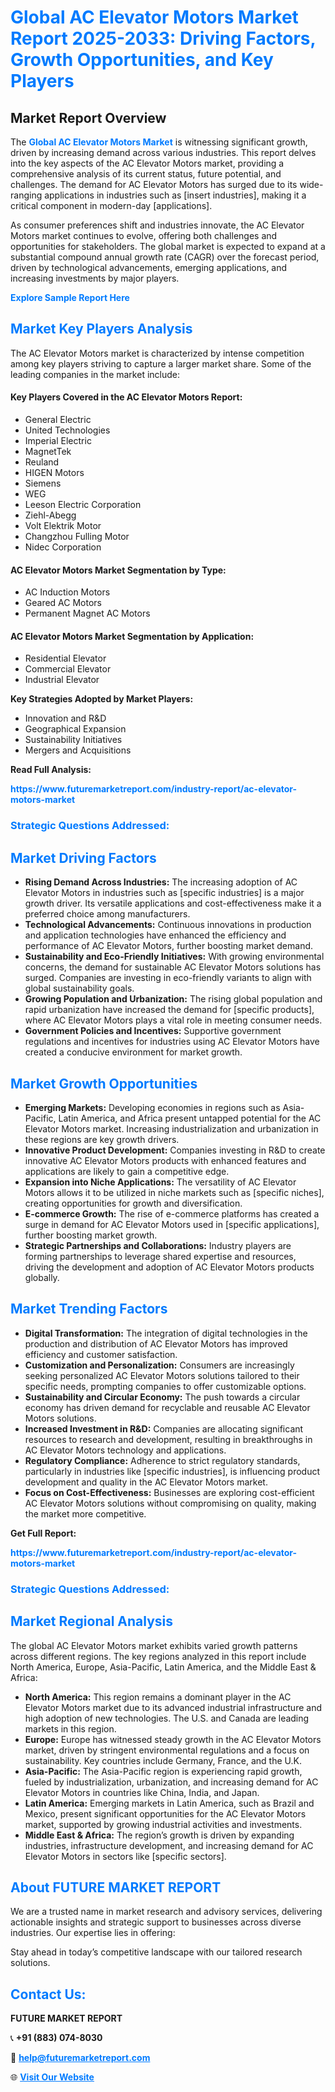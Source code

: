 <h1 style="color: #007BFF;">Global AC Elevator Motors Market Report 2025-2033: Driving Factors, Growth Opportunities, and Key Players</h1>

<section id="overview">
<h2>Market Report Overview</h2>
<p>The <a href="https://www.futuremarketreport.com/industry-report/ac-elevator-motors-market" style="color: #007BFF; text-decoration: none;"><strong>Global AC Elevator Motors Market</strong></a> is witnessing significant growth, driven by increasing demand across various industries. This report delves into the key aspects of the AC Elevator Motors market, providing a comprehensive analysis of its current status, future potential, and challenges. The demand for AC Elevator Motors has surged due to its wide-ranging applications in industries such as [insert industries], making it a critical component in modern-day [applications].</p>
<p>As consumer preferences shift and industries innovate, the AC Elevator Motors market continues to evolve, offering both challenges and opportunities for stakeholders. The global market is expected to expand at a substantial compound annual growth rate (CAGR) over the forecast period, driven by technological advancements, emerging applications, and increasing investments by major players.</p>
</section>

<section id="overview">
<p><a href="https://www.futuremarketreport.com/request-sample/reportId=97779" style="color: #007BFF; text-decoration: none;"><strong>Explore Sample Report Here</strong></a></p>
</section>

<section id="key-players">
<h2 style="color: #007BFF;">Market Key Players Analysis</h2>
<p>The AC Elevator Motors market is characterized by intense competition among key players striving to capture a larger market share. Some of the leading companies in the market include:</p>
<h4>Key Players Covered in the AC Elevator Motors Report:</h4>
<ul><li>General Electric</li><li>United Technologies</li><li>Imperial Electric</li><li>MagnetTek</li><li>Reuland</li><li>HIGEN Motors</li><li>Siemens</li><li>WEG</li><li>Leeson Electric Corporation</li><li>Ziehl-Abegg</li><li>Volt Elektrik Motor</li><li>Changzhou Fulling Motor</li><li>Nidec Corporation</li></ul>
<h4>AC Elevator Motors Market Segmentation by Type:</h4>
<ul><li>AC Induction Motors</li><li>Geared AC Motors</li><li>Permanent Magnet AC Motors</li></ul>

<h4>AC Elevator Motors Market Segmentation by Application:</h4>
<ul><li>Residential Elevator</li><li>Commercial Elevator</li><li>Industrial Elevator</li></ul>
<p><strong>Key Strategies Adopted by Market Players:</strong></p>
<ul>
<li>Innovation and R&D</li>
<li>Geographical Expansion</li>
<li>Sustainability Initiatives</li>
<li>Mergers and Acquisitions</li>
</ul>
</section>

<section>
<p><strong>Read Full Analysis: </strong></p><a href="https://www.futuremarketreport.com/industry-report/ac-elevator-motors-market" style="color: #007BFF; text-decoration: none;"><strong>https://www.futuremarketreport.com/industry-report/ac-elevator-motors-market</strong></a>
<h3 style="color: #007BFF;">Strategic Questions Addressed:</h3>
</section>

<section id="driving-factors">
<h2 style="color: #007BFF;">Market Driving Factors</h2>
<ul>
<li><strong>Rising Demand Across Industries:</strong> The increasing adoption of AC Elevator Motors in industries such as [specific industries] is a major growth driver. Its versatile applications and cost-effectiveness make it a preferred choice among manufacturers.</li>
<li><strong>Technological Advancements:</strong> Continuous innovations in production and application technologies have enhanced the efficiency and performance of AC Elevator Motors, further boosting market demand.</li>
<li><strong>Sustainability and Eco-Friendly Initiatives:</strong> With growing environmental concerns, the demand for sustainable AC Elevator Motors solutions has surged. Companies are investing in eco-friendly variants to align with global sustainability goals.</li>
<li><strong>Growing Population and Urbanization:</strong> The rising global population and rapid urbanization have increased the demand for [specific products], where AC Elevator Motors plays a vital role in meeting consumer needs.</li>
<li><strong>Government Policies and Incentives:</strong> Supportive government regulations and incentives for industries using AC Elevator Motors have created a conducive environment for market growth.</li>
</ul>
</section>

<section id="growth-opportunities">
<h2 style="color: #007BFF;">Market Growth Opportunities</h2>
<ul>
<li><strong>Emerging Markets:</strong> Developing economies in regions such as Asia-Pacific, Latin America, and Africa present untapped potential for the AC Elevator Motors market. Increasing industrialization and urbanization in these regions are key growth drivers.</li>
<li><strong>Innovative Product Development:</strong> Companies investing in R&D to create innovative AC Elevator Motors products with enhanced features and applications are likely to gain a competitive edge.</li>
<li><strong>Expansion into Niche Applications:</strong> The versatility of AC Elevator Motors allows it to be utilized in niche markets such as [specific niches], creating opportunities for growth and diversification.</li>
<li><strong>E-commerce Growth:</strong> The rise of e-commerce platforms has created a surge in demand for AC Elevator Motors used in [specific applications], further boosting market growth.</li>
<li><strong>Strategic Partnerships and Collaborations:</strong> Industry players are forming partnerships to leverage shared expertise and resources, driving the development and adoption of AC Elevator Motors products globally.</li>
</ul>
</section>

<section id="trending-factors">
<h2 style="color: #007BFF;">Market Trending Factors</h2>
<ul>
<li><strong>Digital Transformation:</strong> The integration of digital technologies in the production and distribution of AC Elevator Motors has improved efficiency and customer satisfaction.</li>
<li><strong>Customization and Personalization:</strong> Consumers are increasingly seeking personalized AC Elevator Motors solutions tailored to their specific needs, prompting companies to offer customizable options.</li>
<li><strong>Sustainability and Circular Economy:</strong> The push towards a circular economy has driven demand for recyclable and reusable AC Elevator Motors solutions.</li>
<li><strong>Increased Investment in R&D:</strong> Companies are allocating significant resources to research and development, resulting in breakthroughs in AC Elevator Motors technology and applications.</li>
<li><strong>Regulatory Compliance:</strong> Adherence to strict regulatory standards, particularly in industries like [specific industries], is influencing product development and quality in the AC Elevator Motors market.</li>
<li><strong>Focus on Cost-Effectiveness:</strong> Businesses are exploring cost-efficient AC Elevator Motors solutions without compromising on quality, making the market more competitive.</li>
</ul>
</section>

<section>
<p><strong>Get Full Report: </strong></p><a href="https://www.futuremarketreport.com/industry-report/ac-elevator-motors-market" style="color: #007BFF; text-decoration: none;"><strong>https://www.futuremarketreport.com/industry-report/ac-elevator-motors-market</strong></a>
<h3 style="color: #007BFF;">Strategic Questions Addressed:</h3>
</section>


<section id="regional-analysis">
<h2 style="color: #007BFF;">Market Regional Analysis</h2>
<p>The global AC Elevator Motors market exhibits varied growth patterns across different regions. The key regions analyzed in this report include North America, Europe, Asia-Pacific, Latin America, and the Middle East & Africa:</p>
<ul>
<li><strong>North America:</strong> This region remains a dominant player in the AC Elevator Motors market due to its advanced industrial infrastructure and high adoption of new technologies. The U.S. and Canada are leading markets in this region.</li>
<li><strong>Europe:</strong> Europe has witnessed steady growth in the AC Elevator Motors market, driven by stringent environmental regulations and a focus on sustainability. Key countries include Germany, France, and the U.K.</li>
<li><strong>Asia-Pacific:</strong> The Asia-Pacific region is experiencing rapid growth, fueled by industrialization, urbanization, and increasing demand for AC Elevator Motors in countries like China, India, and Japan.</li>
<li><strong>Latin America:</strong> Emerging markets in Latin America, such as Brazil and Mexico, present significant opportunities for the AC Elevator Motors market, supported by growing industrial activities and investments.</li>
<li><strong>Middle East & Africa:</strong> The region’s growth is driven by expanding industries, infrastructure development, and increasing demand for AC Elevator Motors in sectors like [specific sectors].</li>
</ul>
</section>

<footer>
<h2 style="color: #007BFF;">About FUTURE MARKET REPORT</h2>
<p>We are a trusted name in market research and advisory services, delivering actionable insights and strategic support to businesses across diverse industries. Our expertise lies in offering:</p>

<p>Stay ahead in today’s competitive landscape with our tailored research solutions.</p>

<h2 style="color: #007BFF;">Contact Us:</h2>
<p><strong>FUTURE MARKET REPORT</strong></p>
<p>📞 <strong>+91 (883) 074-8030</strong></p>
<p>📧 <strong><a href="mailto:help@futuremarketreport.com" style="color: #007BFF;">help@futuremarketreport.com</a></strong></p>
<p>🌐 <strong><a href="https://www.futuremarketreport.com/" style="color: #007BFF;">Visit Our Website</a></strong></p>
</footer>